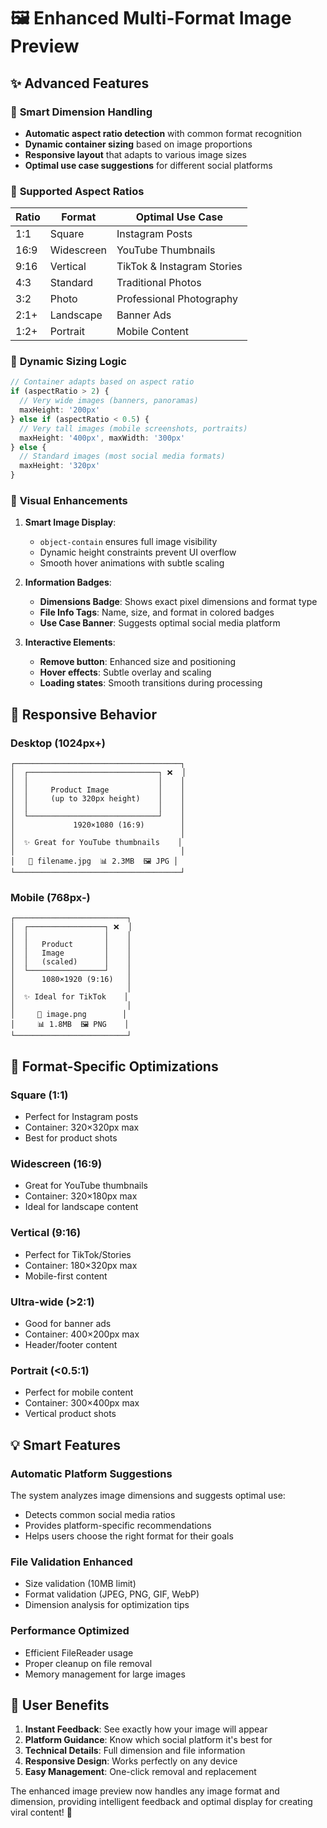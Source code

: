 # 🖼️ Enhanced Multi-Format Image Preview

## ✨ **Advanced Features**

### 📐 **Smart Dimension Handling**
- **Automatic aspect ratio detection** with common format recognition
- **Dynamic container sizing** based on image proportions
- **Responsive layout** that adapts to various image sizes
- **Optimal use case suggestions** for different social platforms

### 🎯 **Supported Aspect Ratios**
| Ratio | Format | Optimal Use Case |
|-------|--------|------------------|
| 1:1 | Square | Instagram Posts |
| 16:9 | Widescreen | YouTube Thumbnails |
| 9:16 | Vertical | TikTok & Instagram Stories |
| 4:3 | Standard | Traditional Photos |
| 3:2 | Photo | Professional Photography |
| 2:1+ | Landscape | Banner Ads |
| 1:2+ | Portrait | Mobile Content |

### 🔧 **Dynamic Sizing Logic**

```typescript
// Container adapts based on aspect ratio
if (aspectRatio > 2) {
  // Very wide images (banners, panoramas)
  maxHeight: '200px'
} else if (aspectRatio < 0.5) {
  // Very tall images (mobile screenshots, portraits)
  maxHeight: '400px', maxWidth: '300px'
} else {
  // Standard images (most social media formats)
  maxHeight: '320px'
}
```

### 🎨 **Visual Enhancements**

1. **Smart Image Display**:
   - `object-contain` ensures full image visibility
   - Dynamic height constraints prevent UI overflow
   - Smooth hover animations with subtle scaling

2. **Information Badges**:
   - **Dimensions Badge**: Shows exact pixel dimensions and format type
   - **File Info Tags**: Name, size, and format in colored badges
   - **Use Case Banner**: Suggests optimal social media platform

3. **Interactive Elements**:
   - **Remove button**: Enhanced size and positioning
   - **Hover effects**: Subtle overlay and scaling
   - **Loading states**: Smooth transitions during processing

## 📱 **Responsive Behavior**

### Desktop (1024px+)
```
┌─────────────────────────────────────┐
│  ┌─────────────────────────────┐ ❌  │
│  │                             │    │
│  │     Product Image           │    │  
│  │     (up to 320px height)    │    │
│  │                             │    │
│  └─────────────────────────────┘    │
│             1920×1080 (16:9)        │
│                                     │
│  ✨ Great for YouTube thumbnails    │
│                                     │
│   📁 filename.jpg  📊 2.3MB  🖼️ JPG │
└─────────────────────────────────────┘
```

### Mobile (768px-)
```
┌─────────────────────────┐
│  ┌─────────────────┐ ❌  │
│  │                 │    │
│  │   Product       │    │
│  │   Image         │    │
│  │   (scaled)      │    │
│  └─────────────────┘    │
│      1080×1920 (9:16)   │
│                         │
│  ✨ Ideal for TikTok    │
│                         │
│     📁 image.png        │
│     📊 1.8MB  🖼️ PNG    │
└─────────────────────────┘
```

## 🎯 **Format-Specific Optimizations**

### **Square (1:1)**
- Perfect for Instagram posts
- Container: 320×320px max
- Best for product shots

### **Widescreen (16:9)**
- Great for YouTube thumbnails
- Container: 320×180px max
- Ideal for landscape content

### **Vertical (9:16)**
- Perfect for TikTok/Stories
- Container: 180×320px max
- Mobile-first content

### **Ultra-wide (>2:1)**
- Good for banner ads
- Container: 400×200px max
- Header/footer content

### **Portrait (<0.5:1)**
- Perfect for mobile content
- Container: 300×400px max
- Vertical product shots

## 💡 **Smart Features**

### **Automatic Platform Suggestions**
The system analyzes image dimensions and suggests optimal use:
- Detects common social media ratios
- Provides platform-specific recommendations
- Helps users choose the right format for their goals

### **File Validation Enhanced**
- Size validation (10MB limit)
- Format validation (JPEG, PNG, GIF, WebP)
- Dimension analysis for optimization tips

### **Performance Optimized**
- Efficient FileReader usage
- Proper cleanup on file removal
- Memory management for large images

## 🚀 **User Benefits**

1. **Instant Feedback**: See exactly how your image will appear
2. **Platform Guidance**: Know which social platform it's best for  
3. **Technical Details**: Full dimension and file information
4. **Responsive Design**: Works perfectly on any device
5. **Easy Management**: One-click removal and replacement

The enhanced image preview now handles any image format and dimension, providing intelligent feedback and optimal display for creating viral content! 🎉